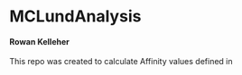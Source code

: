 # MCLundAnalysis

#### Rowan Kelleher

This repo was created to calculate Affinity values defined in 